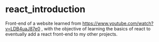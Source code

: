 # react_introduction
Front-end of a website learned from https://www.youtube.com/watch?v=LDB4uaJ87e0 , with the objective of learning the basics of react to eventually add a react front-end to my other projects.
